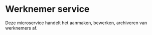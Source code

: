 # Werknemer service

Deze microservice handelt het aanmaken, bewerken, archiveren van werknemers af.